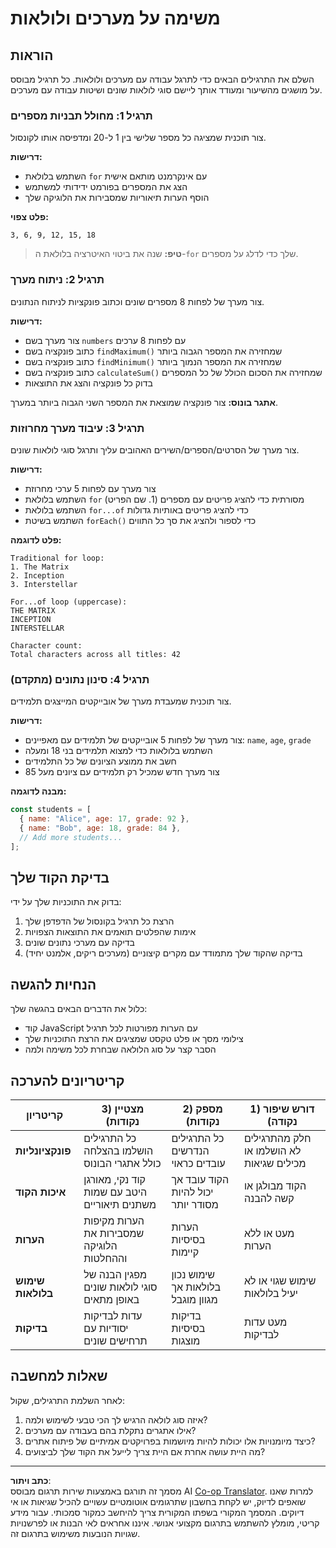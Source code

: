 <!--
CO_OP_TRANSLATOR_METADATA:
{
  "original_hash": "8abcada0534e0fb3a7556ea3c5a2a8a4",
  "translation_date": "2025-10-23T01:11:30+00:00",
  "source_file": "2-js-basics/4-arrays-loops/assignment.md",
  "language_code": "he"
}
-->
# משימה על מערכים ולולאות

## הוראות

השלם את התרגילים הבאים כדי לתרגל עבודה עם מערכים ולולאות. כל תרגיל מבוסס על מושגים מהשיעור ומעודד אותך ליישם סוגי לולאות שונים ושיטות עבודה עם מערכים.

### תרגיל 1: מחולל תבניות מספרים
צור תוכנית שמציגה כל מספר שלישי בין 1 ל-20 ומדפיסה אותו לקונסול.

**דרישות:**
- השתמש בלולאת `for` עם אינקרמנט מותאם אישית
- הצג את המספרים בפורמט ידידותי למשתמש
- הוסף הערות תיאוריות שמסבירות את הלוגיקה שלך

**פלט צפוי:**
```
3, 6, 9, 12, 15, 18
```

> **טיפ:** שנה את ביטוי האיטרציה בלולאת ה-`for` שלך כדי לדלג על מספרים.

### תרגיל 2: ניתוח מערך
צור מערך של לפחות 8 מספרים שונים וכתוב פונקציות לניתוח הנתונים.

**דרישות:**
- צור מערך בשם `numbers` עם לפחות 8 ערכים
- כתוב פונקציה בשם `findMaximum()` שמחזירה את המספר הגבוה ביותר
- כתוב פונקציה בשם `findMinimum()` שמחזירה את המספר הנמוך ביותר  
- כתוב פונקציה בשם `calculateSum()` שמחזירה את הסכום הכולל של כל המספרים
- בדוק כל פונקציה והצג את התוצאות

**אתגר בונוס:** צור פונקציה שמוצאת את המספר השני הגבוה ביותר במערך.

### תרגיל 3: עיבוד מערך מחרוזות
צור מערך של הסרטים/הספרים/השירים האהובים עליך ותרגל סוגי לולאות שונים.

**דרישות:**
- צור מערך עם לפחות 5 ערכי מחרוזת
- השתמש בלולאת `for` מסורתית כדי להציג פריטים עם מספרים (1. שם הפריט)
- השתמש בלולאת `for...of` כדי להציג פריטים באותיות גדולות
- השתמש בשיטת `forEach()` כדי לספור ולהציג את סך כל התווים

**פלט לדוגמה:**
```
Traditional for loop:
1. The Matrix
2. Inception
3. Interstellar

For...of loop (uppercase):
THE MATRIX
INCEPTION
INTERSTELLAR

Character count:
Total characters across all titles: 42
```

### תרגיל 4: סינון נתונים (מתקדם)
צור תוכנית שמעבדת מערך של אובייקטים המייצגים תלמידים.

**דרישות:**
- צור מערך של לפחות 5 אובייקטים של תלמידים עם מאפיינים: `name`, `age`, `grade`
- השתמש בלולאות כדי למצוא תלמידים בני 18 ומעלה
- חשב את ממוצע הציונים של כל התלמידים
- צור מערך חדש שמכיל רק תלמידים עם ציונים מעל 85

**מבנה לדוגמה:**
```javascript
const students = [
  { name: "Alice", age: 17, grade: 92 },
  { name: "Bob", age: 18, grade: 84 },
  // Add more students...
];
```

## בדיקת הקוד שלך

בדוק את התוכניות שלך על ידי:
1. הרצת כל תרגיל בקונסול של הדפדפן שלך
2. אימות שהפלטים תואמים את התוצאות הצפויות
3. בדיקה עם מערכי נתונים שונים
4. בדיקה שהקוד שלך מתמודד עם מקרים קיצוניים (מערכים ריקים, אלמנט יחיד)

## הנחיות להגשה

כלול את הדברים הבאים בהגשה שלך:
- קוד JavaScript עם הערות מפורטות לכל תרגיל
- צילומי מסך או פלט טקסט שמציגים את הרצת התוכניות שלך
- הסבר קצר על סוג הלולאה שבחרת לכל משימה ולמה

## קריטריונים להערכה

| קריטריון | מצטיין (3 נקודות) | מספק (2 נקודות) | דורש שיפור (1 נקודה) |
| -------- | ------------------ | ---------------- | --------------------- |
| **פונקציונליות** | כל התרגילים הושלמו בהצלחה כולל אתגרי הבונוס | כל התרגילים הנדרשים עובדים כראוי | חלק מהתרגילים לא הושלמו או מכילים שגיאות |
| **איכות הקוד** | קוד נקי, מאורגן היטב עם שמות משתנים תיאוריים | הקוד עובד אך יכול להיות מסודר יותר | הקוד מבולגן או קשה להבנה |
| **הערות** | הערות מקיפות שמסבירות את הלוגיקה וההחלטות | הערות בסיסיות קיימות | מעט או ללא הערות |
| **שימוש בלולאות** | מפגין הבנה של סוגי לולאות שונים באופן מתאים | שימוש נכון בלולאות אך מגוון מוגבל | שימוש שגוי או לא יעיל בלולאות |
| **בדיקות** | עדות לבדיקות יסודיות עם תרחישים שונים | בדיקות בסיסיות מוצגות | מעט עדות לבדיקות |

## שאלות למחשבה

לאחר השלמת התרגילים, שקול:
1. איזה סוג לולאה הרגיש לך הכי טבעי לשימוש ולמה?
2. אילו אתגרים נתקלת בהם בעבודה עם מערכים?
3. כיצד מיומנויות אלו יכולות להיות מיושמות בפרויקטים אמיתיים של פיתוח אתרים?
4. מה היית עושה אחרת אם היית צריך לייעל את הקוד שלך לביצועים?

---

**כתב ויתור**:  
מסמך זה תורגם באמצעות שירות תרגום מבוסס AI [Co-op Translator](https://github.com/Azure/co-op-translator). למרות שאנו שואפים לדיוק, יש לקחת בחשבון שתרגומים אוטומטיים עשויים להכיל שגיאות או אי דיוקים. המסמך המקורי בשפתו המקורית צריך להיחשב כמקור סמכותי. עבור מידע קריטי, מומלץ להשתמש בתרגום מקצועי אנושי. איננו אחראים לאי הבנות או לפרשנויות שגויות הנובעות משימוש בתרגום זה.